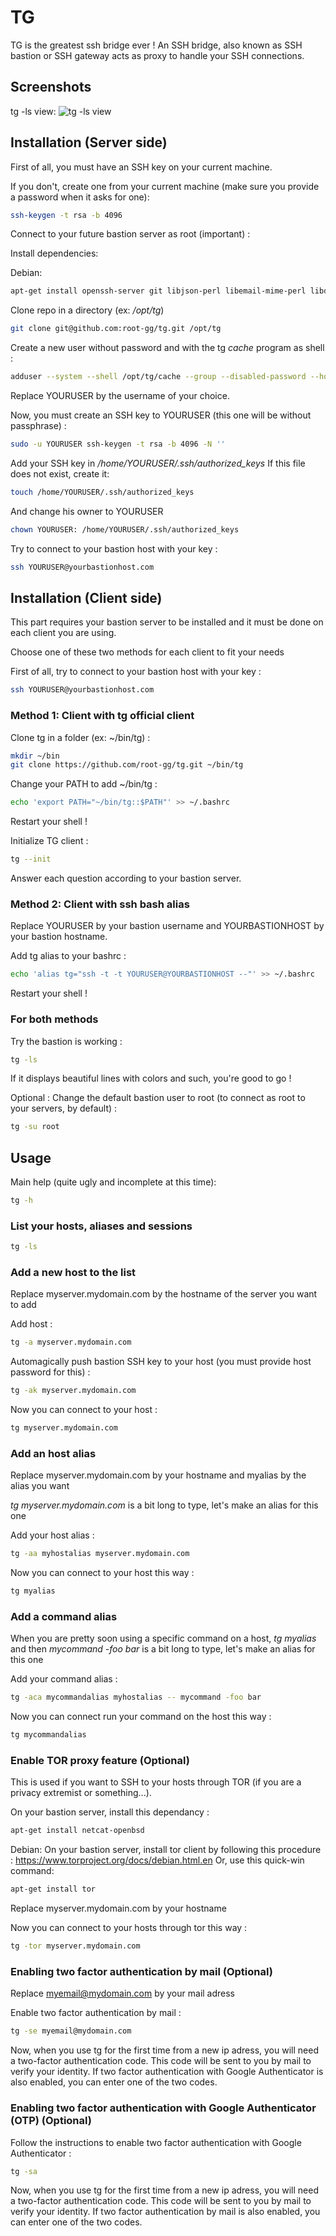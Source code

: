 TG
=========

TG is the greatest ssh bridge ever !
An SSH bridge, also known as SSH bastion or SSH gateway acts as proxy to handle your SSH connections.

Screenshots
--------------

tg -ls view:
![tg -ls view](http://pix.toile-libre.org/upload/original/1459643733.png)


Installation (Server side)
--------------

First of all, you must have an SSH key on your current machine.

If you don't, create one from your current machine (make sure you provide a password when it asks for one):

```sh
ssh-keygen -t rsa -b 4096
```


Connect to your future bastion server as root (important) :

Install dependencies:

Debian:

```sh
apt-get install openssh-server git libjson-perl libemail-mime-perl libdatetime-perl libemail-sender-perl  libemail-mime-creator-perl libjson-xs-perl libwww-perl screen libconvert-base32-perl libauthen-oath-perl
```

Clone repo in a directory (ex: _/opt/tg_)

```sh
git clone git@github.com:root-gg/tg.git /opt/tg
```

Create a new user without password and with the tg _cache_ program as shell :

```sh
adduser --system --shell /opt/tg/cache --group --disabled-password --home /home/YOURUSER YOURUSER
```
Replace YOURUSER by the username of your choice.

Now, you must create an SSH key to YOURUSER (this one will be without passphrase) :

```sh
sudo -u YOURUSER ssh-keygen -t rsa -b 4096 -N ''
```

Add your SSH key in _/home/YOURUSER/.ssh/authorized_keys_
If this file does not exist, create it:
```sh
touch /home/YOURUSER/.ssh/authorized_keys
```
And change his owner to YOURUSER
```sh
chown YOURUSER: /home/YOURUSER/.ssh/authorized_keys
```

Try to connect to your bastion host with your key :

```sh
ssh YOURUSER@yourbastionhost.com
```

Installation (Client side)
--------------

This part requires your bastion server to be installed and it must be done on each client you are using.

Choose one of these two methods for each client to fit your needs

First of all, try to connect to your bastion host with your key :

```sh
ssh YOURUSER@yourbastionhost.com
```

### Method 1: Client with tg official client

Clone tg in a folder (ex: ~/bin/tg) :

```sh
mkdir ~/bin
git clone https://github.com/root-gg/tg.git ~/bin/tg
```

Change your PATH to add ~/bin/tg :

```sh
echo 'export PATH="~/bin/tg::$PATH"' >> ~/.bashrc
```

Restart your shell !

Initialize TG client :

```sh
tg --init
```
Answer each question according to your bastion server.


### Method 2: Client with ssh bash alias

Replace YOURUSER by your bastion username and YOURBASTIONHOST by your bastion hostname.

Add tg alias to your bashrc :

```sh
echo 'alias tg="ssh -t -t YOURUSER@YOURBASTIONHOST --"' >> ~/.bashrc
```

Restart your shell !

### For both methods

Try the bastion is working :

```sh
tg -ls
```

If it displays beautiful lines with colors and such, you're good to go !

Optional : Change the default bastion user to root (to connect as root to your servers, by default) :

```sh
tg -su root
```

Usage
--------------

Main help (quite ugly and incomplete at this time):

```sh
tg -h
```


### List your hosts, aliases and sessions

```sh
tg -ls
```

### Add a new host to the list

Replace myserver.mydomain.com by the hostname of the server you want to add

Add host : 
```sh
tg -a myserver.mydomain.com
```

Automagically push bastion SSH key to your host (you must provide host password for this) :
```sh
tg -ak myserver.mydomain.com
```

Now you can connect to your host :
```sh
tg myserver.mydomain.com
```

### Add an host alias

Replace myserver.mydomain.com by your hostname and myalias by the alias you want

_tg myserver.mydomain.com_ is a bit long to type, let's make an alias for this one

Add your host alias : 
```sh
tg -aa myhostalias myserver.mydomain.com
```

Now you can connect to your host this way :
```sh
tg myalias
```

### Add a command alias

When you are pretty soon using a specific command on a host, _tg myalias_ and then _mycommand -foo bar_ is a bit long to type, let's make an alias for this one

Add your command alias : 
```sh
tg -aca mycommandalias myhostalias -- mycommand -foo bar
```

Now you can connect run your command on the host this way :
```sh
tg mycommandalias
```

### Enable TOR proxy feature (Optional)

This is used if you want to SSH to your hosts through TOR (if you are a privacy extremist or something...).

On your bastion server, install this dependancy : 
```sh
apt-get install netcat-openbsd
```

Debian:
On your bastion server, install tor client by following this procedure : https://www.torproject.org/docs/debian.html.en
Or, use this quick-win command: 
```sh
apt-get install tor
```

Replace myserver.mydomain.com by your hostname

Now you can connect to your hosts through tor this way :
```sh
tg -tor myserver.mydomain.com
```

### Enabling two factor authentication by mail (Optional)

Replace myemail@mydomain.com by your mail adress

Enable two factor authentication by mail :
```sh
tg -se myemail@mydomain.com
```

Now, when you use tg for the first time from a new ip adress, you will need a two-factor authentication code. This code will be sent to you by mail to verify your identity. If two factor authentication with Google Authenticator is also enabled, you can enter one of the two codes.

### Enabling two factor authentication with Google Authenticator (OTP) (Optional)

Follow the instructions to enable two factor authentication with Google Authenticator :
```sh
tg -sa
```

Now, when you use tg for the first time from a new ip adress, you will need a two-factor authentication code. This code will be sent to you by mail to verify your identity. If two factor authentication by mail is also enabled, you can enter one of the two codes.


